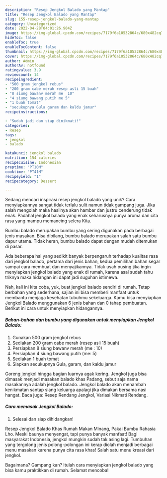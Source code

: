 ```yaml
---
description: "Resep Jengkol Balado yang Mantap"
title: "Resep Jengkol Balado yang Mantap"
slug: 155-resep-jengkol-balado-yang-mantap
category: Uncategorized
date: 2022-04-28T04:01:26.904Z
image: https://img-global.cpcdn.com/recipes/7179f6a10532864c/680x482cq70/jengkol-balado-foto-resep-utama.jpg
hideToc: false
enableToc: true
enableTocContent: false
thumbnail: https://img-global.cpcdn.com/recipes/7179f6a10532864c/680x482cq70/jengkol-balado-foto-resep-utama.jpg
cover: https://img-global.cpcdn.com/recipes/7179f6a10532864c/680x482cq70/jengkol-balado-foto-resep-utama.jpg
author: Admin
authorAv: notfound
ratingvalue: 3.9
reviewcount: 14
recipeingredient:
- "500 gram jengkol rebus"
- "200 gram cabe merah resep asli 15 buah"
- "8 siung bawanv merah me  10"
- "4 siung bawang putih me 5"
- "1 buah tomat"
- "secukupnya Gula garam dan kaldu jamur"
recipeinstructions:

- "Sudah jadi dan siap dinikmati!"
categories:
- Resep
tags:
- jengkol
- balado

katakunci: jengkol balado 
nutrition: 154 calories
recipecuisine: Indonesian
preptime: "PT10M"
cooktime: "PT41M"
recipeyield: "1"
recipecategory: Dessert

---
```





Sedang mencari inspirasi resep jengkol balado yang unik? Cara menyiapkannya sangat tidak terlalu sulit namun tidak gampang juga. Jika salah mengolah maka hasilnya akan hambar dan justru cenderung tidak enak. Padahal jengkol balado yang enak seharusnya punya aroma dan cita rasa yang mampu memancing selera Kita.





Bumbu balado merupakan bumbu yang sering digunakan pada berbagai jenis masakan. Bisa dibilang, bumbu balado merupakan salah satu bumbu dapur utama. Tidak heran, bumbu balado dapat dengan mudah ditemukan di pasar.

Ada beberapa hal yang sedikit banyak berpengaruh terhadap kualitas rasa dari jengkol balado, pertama dari jenis bahan, kedua pemilihan bahan segar sampai cara membuat dan menyajikannya. Tidak usah pusing jika ingin menyiapkan jengkol balado yang enak di rumah, karena asal sudah tahu triknya maka hidangan ini dapat jadi suguhan istimewa.






Nah, kali ini kita coba, yuk, buat jengkol balado sendiri di rumah. Tetap berbahan yang sederhana, sajian ini bisa memberi manfaat untuk membantu menjaga kesehatan tubuhmu sekeluarga. Kamu bisa menyiapkan Jengkol Balado menggunakan 6 jenis bahan dan 0 tahap pembuatan. Berikut ini cara untuk menyiapkan hidangannya.

<!--inarticleads1-->

##### Bahan-bahan dan bumbu yang digunakan untuk menyiapkan Jengkol Balado:

1. Gunakan 500 gram jengkol rebus
1. Sediakan 200 gram cabe merah (resep asli 15 buah)
1. Persiapkan 8 siung bawanv merah (me : 10)
1. Persiapkan 4 siung bawang putih (me: 5)
1. Sediakan 1 buah tomat
1. Siapkan secukupnya Gula, garam, dan kaldu jamur


Goreng jengkol hingga bagian luarnya agak kering. Jengkol juga bisa dimasak menjadi masakan balado khas Padang, sebut saja nama masakannya adalah jengkol balado. Jengkol balado akan menambah kenikmatan santap siang keluarga apalagi jika dimakan bersama nasi hangat. Baca juga: Resep Rendang Jengkol, Variasi Nikmati Rendang. 

<!--inarticleads2-->

##### Cara memasak Jengkol Balado:


1. Selesai dan siap dihidangkan!

Resep Jengkol Balado Khas Rumah Makan Minang, Pakai Bumbu Rahasia Lho. Meski baunya menyengat, tapi punya banyak manfaat! Bagi masyarakat Indonesia, jengkol mungkin sudah tak asing lagi. Tumbuhan yang tergolong jenis polong-polongan ini kerap diolah menjadi berbagai menu masakan karena punya cita rasa khas! Salah satu menu kreasi dari jengkol. 

Bagaimana? Gampang kan? Itulah cara menyiapkan jengkol balado yang bisa kamu praktikkan di rumah. Selamat mencoba!

